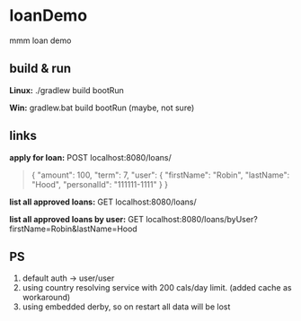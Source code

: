 # loanDemo
mmm loan demo

## build & run
**Linux:** ./gradlew build bootRun

**Win:** gradlew.bat build bootRun (maybe, not sure)

## links
**apply for loan:** POST localhost:8080/loans/
>{
>    "amount": 100,
>    "term": 7,
>    "user": {
>        "firstName": "Robin",
>        "lastName": "Hood",
>        "personalId": "111111-1111"
>    }
>}

**list all approved loans:** GET localhost:8080/loans/

**list all approved loans by user:** GET localhost:8080/loans/byUser?firstName=Robin&lastName=Hood

## PS
1. default auth -> user/user
2. using country resolving service with 200 cals/day limit. (added cache as workaround)
3. using embedded derby, so on restart all data will be lost 
